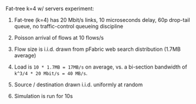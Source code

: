 Fat-tree k=4 w/ servers experiment:

1. Fat-tree (k=4) has 20 Mbit/s links, 10 microseconds delay, 60p drop-tail queue, no traffic-control queueing discipline

2. Poisson arrival of flows at 10 flows/s

3. Flow size is i.i.d. drawn from pFabric web search distribution (1.7MB average)

4. Load is `10 * 1.7MB = 17MB/s` on average, vs. a bi-section bandwidth of `k^3/4 * 20 Mbit/s = 40 MB/s`.

5. Source / destination drawn i.i.d. uniformly at random

6. Simulation is run for 10s
